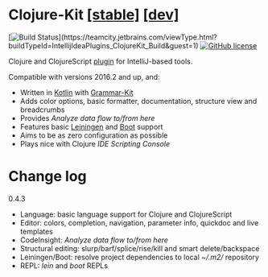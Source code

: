 
Clojure-Kit [[stable]](../../releases) [[dev]](https://teamcity.jetbrains.com/guestAuth/app/rest/builds/buildType:IntellijIdeaPlugins_ClojureKit_Build,status:SUCCESS/artifacts/content/ClojureKit.zip-*.zip)
==================
[![Build Status](https://teamcity.jetbrains.com/app/rest/builds/buildType:(id:IntellijIdeaPlugins_ClojureKit_Build)/statusIcon.svg?guest=1)](https://teamcity.jetbrains.com/viewType.html?buildTypeId=IntellijIdeaPlugins_ClojureKit_Build&guest=1)
[![GitHub license](https://img.shields.io/badge/license-Apache%20License%202.0-blue.svg?style=flat)](http://www.apache.org/licenses/LICENSE-2.0)

Clojure and ClojureScript [plugin](https://plugins.jetbrains.com/plugin/8636) for IntelliJ-based tools.

Compatible with versions 2016.2 and up, and:
* Written in [Kotlin](https://github.com/JetBrains/kotlin) with [Grammar-Kit](https://github.com/JetBrains/Grammar-Kit)
* Adds color options, basic formatter, documentation, structure view and breadcrumbs   
* Provides *Analyze data flow to/from here*   
* Features basic [Leiningen](https://github.com/technomancy/leiningen) and [Boot](https://github.com/boot-clj/boot) support
* Aims to be as zero configuration as possible
* Plays nice with Clojure *IDE Scripting Console*


Change log
==========
0.4.3

* Language: basic language support for Clojure and ClojureScript
* Editor: colors, completion, navigation, parameter info, quickdoc and live templates
* CodeInsight: *Analyze data flow to/from here*
* Structural editing: slurp/barf/splice/rise/kill and smart delete/backspace
* Leiningen/Boot: resolve project dependencies to local *~/.m2/* repository
* REPL: *lein* and *boot* REPLs
